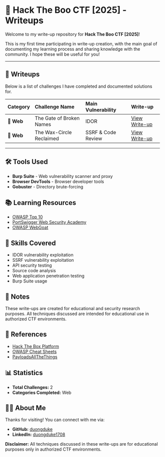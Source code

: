# 🎃 Hack The Boo CTF [2025] - Writeups

Welcome to my write-up repository for **Hack The Boo CTF [2025]**!

This is my first time participating in write-up creation, with the main goal of documenting my learning process and sharing knowledge with the community. I hope these will be useful for you!

---

## 🚀 Writeups

Below is a list of challenges I have completed and documented solutions for.

| Category | Challenge Name | Main Vulnerability | Write-up |
| :--- | :--- | :--- | :--- |
| 📖 **Web** | The Gate of Broken Names | IDOR | [View Write-up](./idor-challenge.md) |
| 📖 **Web** | The Wax-Circle Reclaimed | SSRF & Code Review | [View Write-up](./ssrf-challenge.md) |

---

## 🛠️ Tools Used

- **Burp Suite** - Web vulnerability scanner and proxy
- **Browser DevTools** - Browser developer tools
- **Gobuster** - Directory brute-forcing

## 📚 Learning Resources

- [OWASP Top 10](https://owasp.org/www-project-top-ten/)
- [PortSwigger Web Security Academy](https://portswigger.net/web-security)
- [OWASP WebGoat](https://owasp.org/www-project-webgoat/)

## 🎯 Skills Covered

- IDOR vulnerability exploitation
- SSRF vulnerability exploitation
- API security testing
- Source code analysis
- Web application penetration testing
- Burp Suite usage

## 📝 Notes

These write-ups are created for educational and security research purposes. All techniques discussed are intended for educational use in authorized CTF environments.

## 🔗 References

- [Hack The Box Platform](https://www.hackthebox.com/)
- [OWASP Cheat Sheets](https://cheatsheetseries.owasp.org/)
- [PayloadsAllTheThings](https://github.com/swisskyrepo/PayloadsAllTheThings)

## 📊 Statistics

- **Total Challenges:** 2
- **Categories Completed:** Web

## 🙋‍♂️ About Me

Thanks for visiting! You can connect with me via:

- **GitHub:** [duongduke](https://github.com/duongduke)
- **LinkedIn:** [duongduke1708](https://linkedin.com/in/duongduke1708)


**Disclaimer:** All techniques discussed in these write-ups are for educational purposes only in authorized CTF environments.

